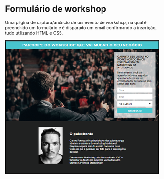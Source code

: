 # Formulário de workshop

Uma página de captura/anúncio de um evento de workshop,
na qual é preenchido um formulário e é disparado um email
confirmando a inscrição, tudo utilizando HTML e CSS.

<img align="center" alt="Victor-Js" width="1000" src=https://github.com/victorddantas/FomularioWorkshop/blob/main/projeto/images/screen.png>
